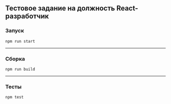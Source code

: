 ## Тестовое задание на должность React-разработчик
### Запуск
```
npm run start
```
--------------
### Сборка
```
npm run build
```
------------
### Тесты
```
npm test
```
